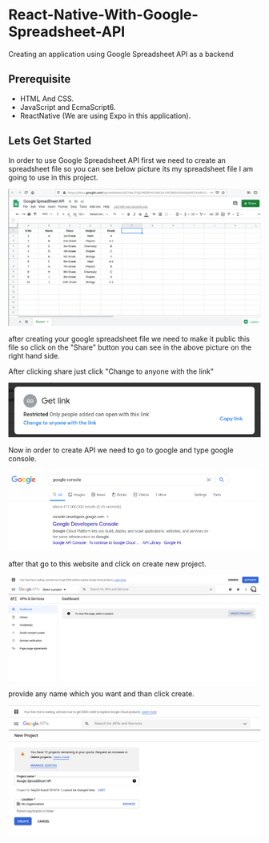 # React-Native-With-Google-Spreadsheet-API

Creating an application using Google Spreadsheet API as a backend

## Prerequisite

- HTML And CSS.
- JavaScript and EcmaScript6.
- ReactNative (We are using Expo in this application).

## Lets Get Started

In order to use Google Spreadsheet API first we need to create an spreadsheet file so you can see below picture its my spreadsheet file I am going to use in this project.

![](pictures/google-spreadsheet.png)

after creating your google spreadsheet file we need to make it public this file so click on the "Share" button you can see in the above picture on the right hand side.

After clicking share just click "Change to anyone with the link"

![](pictures/share.png)

Now in order to create API we need to go to google and type google console.

![](pictures/google-console.png)

after that go to this website and click on create new project.

![](pictures/create-project.png)

provide any name which you want and than click create.

![](pictures/project-name.png)



